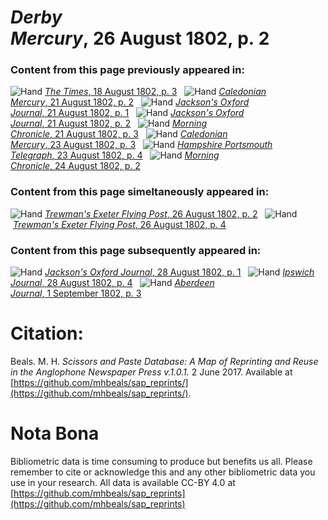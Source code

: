 # *Derby Mercury*, 26 August 1802, p. 2  
  
### Content from this page previously appeared in:  
![Hand](http://scissorsandpaste.net/wp-content/uploads/2017/06/smallhandpointer.png) [*The Times*, 18 August 1802, p. 3](https://mhbeals.github.io/sap_html/The-Times/The-Times-18-August-1802-p-3)  
![Hand](http://scissorsandpaste.net/wp-content/uploads/2017/06/smallhandpointer.png) [*Caledonian Mercury*, 21 August 1802, p. 2](https://mhbeals.github.io/sap_html/Caledonian-Mercury/Caledonian-Mercury-21-August-1802-p-2)  
![Hand](http://scissorsandpaste.net/wp-content/uploads/2017/06/smallhandpointer.png) [*Jackson's Oxford Journal*, 21 August 1802, p. 1](https://mhbeals.github.io/sap_html/Jackson's-Oxford-Journal/Jackson's-Oxford-Journal-21-August-1802-p-1)  
![Hand](http://scissorsandpaste.net/wp-content/uploads/2017/06/smallhandpointer.png) [*Jackson's Oxford Journal*, 21 August 1802, p. 2](https://mhbeals.github.io/sap_html/Jackson's-Oxford-Journal/Jackson's-Oxford-Journal-21-August-1802-p-2)  
![Hand](http://scissorsandpaste.net/wp-content/uploads/2017/06/smallhandpointer.png) [*Morning Chronicle*, 21 August 1802, p. 3](https://mhbeals.github.io/sap_html/Morning-Chronicle/Morning-Chronicle-21-August-1802-p-3)  
![Hand](http://scissorsandpaste.net/wp-content/uploads/2017/06/smallhandpointer.png) [*Caledonian Mercury*, 23 August 1802, p. 3](https://mhbeals.github.io/sap_html/Caledonian-Mercury/Caledonian-Mercury-23-August-1802-p-3)  
![Hand](http://scissorsandpaste.net/wp-content/uploads/2017/06/smallhandpointer.png) [*Hampshire Portsmouth Telegraph*, 23 August 1802, p. 4](https://mhbeals.github.io/sap_html/Hampshire-Portsmouth-Telegraph/Hampshire-Portsmouth-Telegraph-23-August-1802-p-4)  
![Hand](http://scissorsandpaste.net/wp-content/uploads/2017/06/smallhandpointer.png) [*Morning Chronicle*, 24 August 1802, p. 2](https://mhbeals.github.io/sap_html/Morning-Chronicle/Morning-Chronicle-24-August-1802-p-2)  
  
### Content from this page simeltaneously appeared in:  
![Hand](http://scissorsandpaste.net/wp-content/uploads/2017/06/smallhandpointer.png) [*Trewman's Exeter Flying Post*, 26 August 1802, p. 2](https://mhbeals.github.io/sap_html/Trewman's-Exeter-Flying-Post/Trewman's-Exeter-Flying-Post-26-August-1802-p-2)  
![Hand](http://scissorsandpaste.net/wp-content/uploads/2017/06/smallhandpointer.png) [*Trewman's Exeter Flying Post*, 26 August 1802, p. 4](https://mhbeals.github.io/sap_html/Trewman's-Exeter-Flying-Post/Trewman's-Exeter-Flying-Post-26-August-1802-p-4)  
  
### Content from this page subsequently appeared in:  
![Hand](http://scissorsandpaste.net/wp-content/uploads/2017/06/smallhandpointer.png) [*Jackson's Oxford Journal*, 28 August 1802, p. 1](https://mhbeals.github.io/sap_html/Jackson's-Oxford-Journal/Jackson's-Oxford-Journal-28-August-1802-p-1)  
![Hand](http://scissorsandpaste.net/wp-content/uploads/2017/06/smallhandpointer.png) [*Ipswich Journal*, 28 August 1802, p. 4](https://mhbeals.github.io/sap_html/Ipswich-Journal/Ipswich-Journal-28-August-1802-p-4)  
![Hand](http://scissorsandpaste.net/wp-content/uploads/2017/06/smallhandpointer.png) [*Aberdeen Journal*, 1 September 1802, p. 3](https://mhbeals.github.io/sap_html/Aberdeen-Journal/Aberdeen-Journal-1-September-1802-p-3)  


# Citation: 

Beals. M. H. *Scissors and Paste Database: A Map of Reprinting and Reuse in the Anglophone Newspaper Press v.1.0.1.* 2 June 2017. Available at [https://github.com/mhbeals/sap_reprints/](https://github.com/mhbeals/sap_reprints/). 

# Nota Bona

Bibliometric data is time consuming to produce but benefits us all. Please remember to cite or acknowledge this and any other bibliometric data you use in your research. All data is available CC-BY 4.0 at [https://github.com/mhbeals/sap_reprints](https://github.com/mhbeals/sap_reprints)